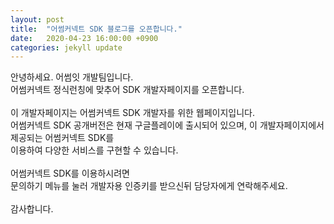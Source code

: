 ```yaml
---
layout: post
title:  "어썸커넥트 SDK 블로그를 오픈합니다."
date:   2020-04-23 16:00:00 +0900
categories: jekyll update
---
```

<p>
안녕하세요. 어썸잇 개발팀입니다.<br>
어썸커넥트 정식런칭에 맞추어 SDK 개발자페이지를 오픈합니다.<br>
<br>
이 개발자페이지는 어썸커넥트 SDK 개발자를 위한 웹페이지입니다.<br>
어썸커넥트 SDK 공개버전은 현재 구글플레이에 출시되어 있으며, 이 개발자페이지에서 제공되는 어썸커넥트 SDK를 <br>
이용하여 다양한 서비스를 구현할 수 있습니다.<br>
<br>
어썸커넥트 SDK를 이용하시려면 <br>
문의하기 메뉴를 눌러 개발자용 인증키를 받으신뒤 담당자에게 연락해주세요.<br>
<br>
감사합니다.
</p>